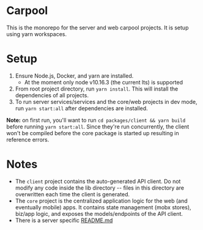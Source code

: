 # Carpool

This is the monorepo for the server and web carpool projects. It is setup using yarn workspaces.

# Setup

1. Ensure Node.js, Docker, and yarn are installed.
    - At the moment only node v10.16.3 (the current lts) is supported
2. From root project directory, run `yarn install`. This will install the dependencies of all projects.
3. To run server services/services and the core/web projects in dev mode, run `yarn start:all` after dependencies are installed.

**Note:** on first run, you'll want to run `cd packages/client && yarn build` before running `yarn start:all`. Since they're run concurrently, the client won't be compiled before the core package is started up resulting in reference errors.

# Notes

-   The `client` project contains the auto-generated API client. Do not modify any code inside the lib directory -- files in this directory are overwritten each time the client is generated.
-   The `core` project is the centralized application logic for the web (and eventually mobile) apps. It contains state management (mobx stores), biz/app logic, and exposes the models/endpoints of the API client.
-   There is a server specific [README.md](./packages/server/README.md)
